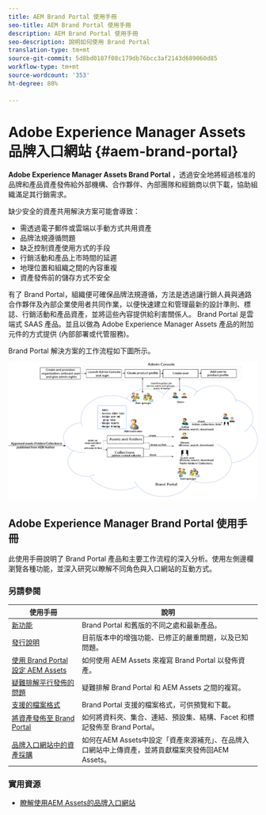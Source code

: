 ```yaml
---
title: AEM Brand Portal 使用手冊
seo-title: AEM Brand Portal 使用手冊
description: AEM Brand Portal 使用手冊
seo-description: 說明如何使用 Brand Portal
translation-type: tm+mt
source-git-commit: 5d8bd0187f08c179db76bcc3af2143d689060d85
workflow-type: tm+mt
source-wordcount: '353'
ht-degree: 80%

---
```



# Adobe Experience Manager Assets品牌入口網站 {#aem-brand-portal}

**Adobe Experience Manager Assets Brand Portal** ，透過安全地將經過核准的品牌和產品資產發佈給外部機構、合作夥伴、內部團隊和經銷商以供下載，協助組織滿足其行銷需求。

缺少安全的資產共用解決方案可能會導致：

* 需透過電子郵件或雲端以手動方式共用資產
* 品牌法規遵循問題
* 缺乏控制資產使用方式的手段
* 行銷活動和產品上市時間的延遲
* 地理位置和組織之間的內容重複
* 資產發佈前的儲存方式不安全

有了 Brand Portal，組織便可確保品牌法規遵循，方法是透過讓行銷人員與通路合作夥伴及內部企業使用者共同作業，以便快速建立和管理最新的設計準則、標誌、行銷活動和產品資產，並將這些內容提供給利害關係人。
Brand Portal 是雲端式 SAAS 產品。並且以做為 Adobe Experience Manager Assets 產品的附加元件的方式提供 (內部部署或代管服務)。

Brand Portal 解決方案的工作流程如下圖所示。

![](assets/BPWorkflow1.png)

## Adobe Experience Manager Brand Portal 使用手冊

此使用手冊說明了 Brand Portal 產品和主要工作流程的深入分析。使用左側邊欄瀏覽各種功能，並深入研究以瞭解不同角色與入口網站的互動方式。

### 另請參閱

| 使用手冊 | 說明 |
|--- |---|
| [新功能](whats-new.md) | Brand Portal 和舊版的不同之處和最新產品。 |
| [發行說明](brand-portal-release-notes.md) | 目前版本中的增強功能、已修正的嚴重問題，以及已知問題。 |
| [使用 Brand Portal 設定 AEM Assets](../using/configure-aem-assets-with-brand-portal.md) | 如何使用 AEM Assets 來複寫 Brand Portal 以發佈資產。 |
| [疑難排解平行發佈的問題](troubleshoot-parallel-publishing.md) | 疑難排解 Brand Portal 和 AEM Assets 之間的複寫。 |
| [支援的檔案格式](brand-portal-supported-formats.md) | Brand Portal 支援的檔案格式，可供預覽和下載。 |
| [將資產發佈至 Brand Portal](brand-portal-sharing-folders.md) | 如何將資料夾、集合、連結、預設集、結構、Facet 和標記發佈至 Brand Portal。 |
| [品牌入口網站中的資產採購](brand-portal-asset-sourcing.md) | 如何在AEM Assets中設定「資產來源補充」、在品牌入口網站中上傳資產，並將貢獻檔案夾發佈回AEM Assets。 |

### 實用資源

* [瞭解使用AEM Assets的品牌入口網站](https://docs.adobe.com/content/help/zh-Hant/experience-manager-brand-portal/using/home.html)

